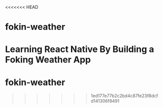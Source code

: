 <<<<<<< HEAD
# fokin-weather
Learning React Native By Building a Foking Weather App
=======
# fokin-weather
>>>>>>> 1ed177e77b2c2bd4c87fe23f8dcfd141306f8491
